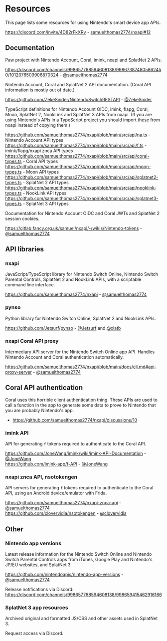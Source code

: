Resources
===

This page lists some resources for using Nintendo's smart device app APIs.

https://discord.com/invite/4D82rFkXRv - [samuelthomas2774/nxapi#12](https://github.com/samuelthomas2774/nxapi/issues/12)

Documentation
---

Paw project with Nintendo Account, Coral, imink, nxapi and SplatNet 2 APIs.

https://discord.com/channels/998657768594608138/998673874805862450/1012076509906870324 - [@samuelthomas2774](https://github.com/samuelthomas2774)

Nintendo Account, Coral and SplatNet 2 API documentation. (Coral API information is mostly out of date.)

https://github.com/ZekeSnider/NintendoSwitchRESTAPI - [@ZekeSnider](https://github.com/ZekeSnider)

TypeScript definitions for Nintendo Account OIDC, imink, flapg, Coral, Moon, SplatNet 2, NookLink and SplatNet 3 APIs from nxapi. (If you are using Nintendo's APIs in a TypeScript project you should import these from nxapi instead of copying them.)

https://github.com/samuelthomas2774/nxapi/blob/main/src/api/na.ts - Nintendo Account API types  
https://github.com/samuelthomas2774/nxapi/blob/main/src/api/f.ts - imink/flapg/nxapi znca API types  
https://github.com/samuelthomas2774/nxapi/blob/main/src/api/coral-types.ts - Coral API types  
https://github.com/samuelthomas2774/nxapi/blob/main/src/api/moon-types.ts - Moon API types  
https://github.com/samuelthomas2774/nxapi/blob/main/src/api/splatnet2-types.ts - SplatNet 2 API types  
https://github.com/samuelthomas2774/nxapi/blob/main/src/api/nooklink-types.ts - NookLink API types  
https://github.com/samuelthomas2774/nxapi/blob/main/src/api/splatnet3-types.ts - SplatNet 3 API types

Documentation for Nintendo Account OIDC and Coral JWTs and SplatNet 2 session cookies.

https://gitlab.fancy.org.uk/samuel/nxapi/-/wikis/Nintendo-tokens - [@samuelthomas2774](https://github.com/samuelthomas2774)

API libraries
---

### nxapi

JavaScript/TypeScript library for Nintendo Switch Online, Nintendo Switch Parental Controls, SplatNet 2 and NookLink APIs, with a scriptable command line interface.

https://github.com/samuelthomas2774/nxapi - [@samuelthomas2774](https://github.com/samuelthomas2774)

### pynso

Python library for Nintendo Switch Online, SplatNet 2 and NookLink APIs.

https://github.com/Jetsurf/pynso - [@Jetsurf](https://github.com/Jetsurf) and [@xlatb](https://github.com/xlatb)

### nxapi Coral API proxy

Intermediary API server for the Nintendo Switch Online app API. Handles Nintendo Account and Coral authentication automatically.

https://github.com/samuelthomas2774/nxapi/blob/main/docs/cli.md#api-proxy-server - [@samuelthomas2774](https://github.com/samuelthomas2774)

Coral API authentication
---

Coral uses this horrible client authentication thing. These APIs are used to call a function in the app to generate some data to prove to Nintendo that you are probably Nintendo's app.

- https://github.com/samuelthomas2774/nxapi/discussions/10

### imink API

API for generating `f` tokens required to authenticate to the Coral API.

https://github.com/JoneWang/imink/wiki/imink-API-Documentation - [@JoneWang](https://github.com/JoneWang)  
https://github.com/imink-app/f-API - [@JoneWang](https://github.com/JoneWang)

### nxapi znca API, nsotokengen

API servers for generating `f` tokens required to authenticate to the Coral API, using an Android device/emulator with Frida.

https://github.com/samuelthomas2774/nxapi-znca-api - [@samuelthomas2774](https://github.com/samuelthomas2774)  
https://github.com/clovervidia/nsotokengen - [@clovervidia](https://github.com/clovervidia)

Other
---

### Nintendo app versions

Latest release information for the Nintendo Switch Online and Nintendo Switch Parental Controls apps from iTunes, Google Play and Nintendo's JP/EU websites, and SplatNet 3.

https://github.com/nintendoapis/nintendo-app-versions - [@samuelthomas2774](https://github.com/samuelthomas2774)

Release notifications via Discord: https://discord.com/channels/998657768594608138/998659415462916166

### SplatNet 3 app resources

Archived original and formatted JS/CSS and other assets used in SplatNet 3.

Request access via Discord.
